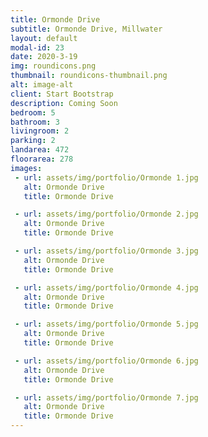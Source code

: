 ```yaml
---
title: Ormonde Drive
subtitle: Ormonde Drive, Millwater
layout: default
modal-id: 23
date: 2020-3-19
img: roundicons.png
thumbnail: roundicons-thumbnail.png
alt: image-alt
client: Start Bootstrap
description: Coming Soon
bedroom: 5
bathroom: 3
livingroom: 2
parking: 2
landarea: 472
floorarea: 278
images:
 - url: assets/img/portfolio/Ormonde 1.jpg
   alt: Ormonde Drive
   title: Ormonde Drive

 - url: assets/img/portfolio/Ormonde 2.jpg
   alt: Ormonde Drive
   title: Ormonde Drive

 - url: assets/img/portfolio/Ormonde 3.jpg
   alt: Ormonde Drive
   title: Ormonde Drive

 - url: assets/img/portfolio/Ormonde 4.jpg
   alt: Ormonde Drive
   title: Ormonde Drive

 - url: assets/img/portfolio/Ormonde 5.jpg
   alt: Ormonde Drive
   title: Ormonde Drive

 - url: assets/img/portfolio/Ormonde 6.jpg
   alt: Ormonde Drive
   title: Ormonde Drive

 - url: assets/img/portfolio/Ormonde 7.jpg
   alt: Ormonde Drive
   title: Ormonde Drive
---
```


